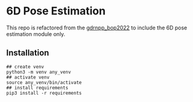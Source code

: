 # 6D Pose Estimation

This repo is refactored from the [gdrnpp_bop2022](https://github.com/shanice-l/gdrnpp_bop2022) to include the 6D pose estimation module only.


## Installation

```shell
## create venv
python3 -m venv any_venv
## activate venv
source any_venv/bin/activate
## install requirements
pip3 install -r requirements
```